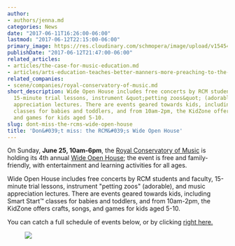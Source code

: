 ```yaml
---
author:
- authors/jenna.md
categories: News
date: "2017-06-11T16:26:00-06:00"
lastmod: "2017-06-12T22:15:00-06:00"
primary_image: https://res.cloudinary.com/schmopera/image/upload/v1545409169/media/webhook-uploads/1497220880663/2017-06-11---RCM.jpg.jpg
publishDate: "2017-06-12T21:47:00-06:00"
related_articles:
- articles/the-case-for-music-education.md
- articles/arts-education-teaches-better-manners-more-preaching-to-the-choir.md
related_companies:
- scene/companies/royal-conservatory-of-music.md
short_description: Wide Open House includes free concerts by RCM students and faculty,
  15-minute trial lessons, instrument &quot;petting zoos&quot; (adorable), and music
  appreciation lectures. There are events geared towards kids, including Smart Start™
  classes for babies and toddlers, and from 10am-2pm, the KidZone offers crafts, songs,
  and games for kids aged 5-10.
slug: dont-miss-the-rcms-wide-open-house
title: 'Don&#039;t miss: the RCM&#039;s Wide Open House'
---
```


On Sunday, **June 25, 10am-6pm**, the [Royal Conservatory of Music](/scene/companies/royal-conservatory-of-music/) is holding its 4th annual [Wide Open House](http://www.rcmusic.ca/wide-open-house); the event is free and family-friendly, with entertainment and learning activities for all ages.

Wide Open House includes free concerts by RCM students and faculty, 15-minute trial lessons, instrument "petting zoos" (adorable), and music appreciation lectures. There are events geared towards kids, including Smart Start™ classes for babies and toddlers, and from 10am-2pm, the KidZone offers crafts, songs, and games for kids aged 5-10. 

You can catch a full schedule of events below, or by clicking [right here.](http://www.rcmusic.ca/sites/default/files/files/Wide_Open_House_Schedule_2017_v7_REV.pdf)

<figure data-type="image">

![](https://res.cloudinary.com/schmopera/image/upload/v1545409169/media/webhook-uploads/1497325488818/2017-06-12---Wide_Open_House_Schedule_2017.jpg.jpg)
</figure>
